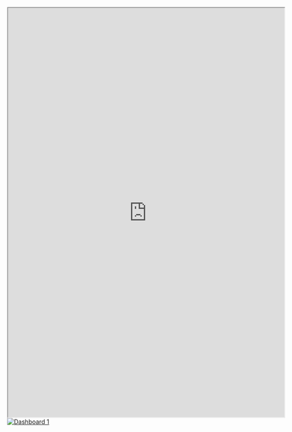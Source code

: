 <iframe src="https://public.tableau.com/views/public_exercise/Dashboard1?:showVizHome=no&:embed=true"
 width="645" height="955"></iframe>
 
 <div class='tableauPlaceholder' id='viz1681638387716' style='position: relative'><noscript><a href='#'><img alt='Dashboard 1 ' src='https:&#47;&#47;public.tableau.com&#47;static&#47;images&#47;Ev&#47;EvolucinumerodespectadorsfebrerTwitch&#47;Dashboard1&#47;1_rss.png' style='border: none' /></a>

